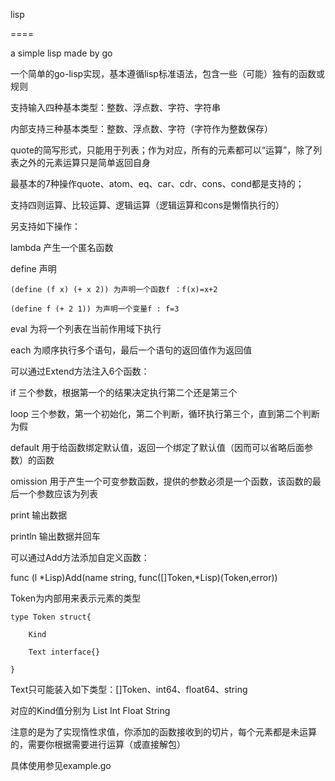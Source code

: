 lisp

====

a simple lisp made by go

一个简单的go-lisp实现，基本遵循lisp标准语法，包含一些（可能）独有的函数或规则

支持输入四种基本类型：整数、浮点数、字符、字符串

内部支持三种基本类型：整数、浮点数、字符（字符作为整数保存）

quote的简写形式，只能用于列表；作为对应，所有的元素都可以“运算”，除了列表之外的元素运算只是简单返回自身

最基本的7种操作quote、atom、eq、car、cdr、cons、cond都是支持的；

支持四则运算、比较运算、逻辑运算（逻辑运算和cons是懒惰执行的）

另支持如下操作：

lambda 产生一个匿名函数

define 声明

	(define (f x) (+ x 2)) 为声明一个函数f ：f(x)=x+2
	
	(define f (+ 2 1)) 为声明一个变量f : f=3
	
eval 为将一个列表在当前作用域下执行

each 为顺序执行多个语句，最后一个语句的返回值作为返回值

可以通过Extend方法注入6个函数：

if 三个参数，根据第一个的结果决定执行第二个还是第三个

loop 三个参数，第一个初始化，第二个判断，循环执行第三个，直到第二个判断为假

default 用于给函数绑定默认值，返回一个绑定了默认值（因而可以省略后面参数）的函数

omission 用于产生一个可变参数函数，提供的参数必须是一个函数，该函数的最后一个参数应该为列表

print 输出数据

println 输出数据并回车

可以通过Add方法添加自定义函数：

func (l *Lisp)Add(name string, func([]Token,*Lisp)(Token,error))

Token为内部用来表示元素的类型

	type Token struct{

		Kind
		
		Text interface{}
		
	}

Text只可能装入如下类型：[]Token、int64、float64、string

对应的Kind值分别为	    List     Int    Float    String

注意的是为了实现惰性求值，你添加的函数接收到的切片，每个元素都是未运算的，需要你根据需要进行运算（或直接解包）

具体使用参见example.go
